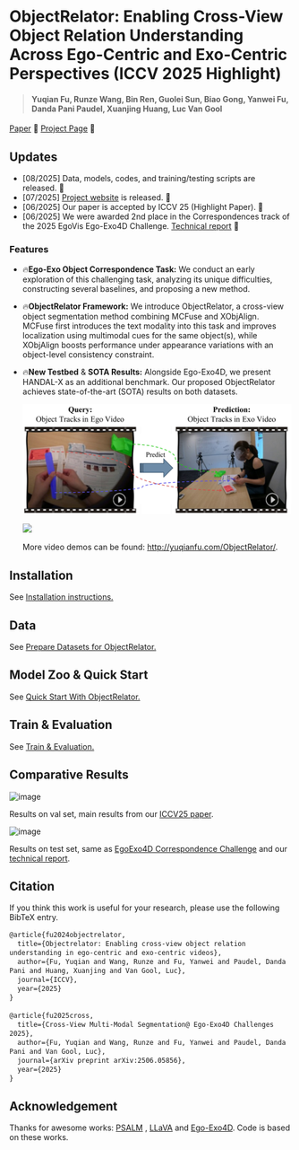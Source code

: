 # **ObjectRelator: Enabling Cross-View Object Relation Understanding Across Ego-Centric and Exo-Centric Perspectives (ICCV 2025 Highlight)**

> #### Yuqian Fu, Runze Wang, Bin Ren, Guolei Sun, Biao Gong, Yanwei Fu, Danda Pani Paudel, Xuanjing Huang, Luc Van Gool
>

[Paper](https://arxiv.org/abs/2411.19083) 🌟 [Project Page](https://objectrelator.ai/) 🚀


## Updates
- [08/2025] Data, models, codes, and training/testing scripts are released. 🔧
- [07/2025] [Project website](http://yuqianfu.com/ObjectRelator/) is released. 📖
- [06/2025] Our paper is accepted by ICCV 25 (Highlight Paper). 🎉
- [06/2025] We were awarded 2nd place in the Correspondences track of the 2025 EgoVis Ego-Exo4D Challenge. [Technical report](https://arxiv.org/pdf/2506.05856?) 🏅

### Features

* 🔥**Ego-Exo Object Correspondence Task:** We conduct an early exploration of this challenging task, analyzing its unique difficulties, constructing several baselines, and proposing a new method.

* 🔥**ObjectRelator Framework:** We introduce ObjectRelator, a cross-view object segmentation method combining MCFuse and XObjAlign. MCFuse first introduces the text modality into this task and improves localization using multimodal cues for the same object(s), while XObjAlign boosts performance under appearance variations with an object-level consistency constraint.

* 🔥**New Testbed** & **SOTA Results:** Alongside Ego-Exo4D, we present HANDAL-X as an additional benchmark. Our proposed ObjectRelator achieves state-of-the-art (SOTA) results on both datasets.

  ![](assets/teaser.png)
  
  ![](assets/compressed-compressed-demo.gif)

  More video demos can be found: http://yuqianfu.com/ObjectRelator/. 


## Installation

See [Installation instructions.](docs/INSTALL.md)

## Data

See [Prepare Datasets for ObjectRelator.](docs/DATASET.md)

## Model Zoo & Quick Start

See [Quick Start With ObjectRelator.](docs/ModelZoo_QuickStart.md)

## Train & Evaluation

See [Train & Evaluation.](docs/Train_Evaluation.md)

## Comparative Results

<img width="1342" height="500" alt="image" src="https://github.com/user-attachments/assets/b3698002-0aed-4bb0-8b53-2ca4314812b8" />

Results on val set, main results from our [ICCV25 paper](https://arxiv.org/pdf/2411.19083).

<img width="1385" height="282" alt="image" src="https://github.com/user-attachments/assets/6ba16b7b-6e57-4c89-99d2-95a72c1d77ac" />

Results on test set, same as [EgoExo4D Correspondence Challenge](https://eval.ai/web/challenges/challenge-page/2288/) and our [technical report](https://arxiv.org/pdf/2506.05856?).


## Citation

If you think this work is useful for your research, please use the following BibTeX entry.

```
@article{fu2024objectrelator,
  title={Objectrelator: Enabling cross-view object relation understanding in ego-centric and exo-centric videos},
  author={Fu, Yuqian and Wang, Runze and Fu, Yanwei and Paudel, Danda Pani and Huang, Xuanjing and Van Gool, Luc},
  journal={ICCV},
  year={2025}
}

@article{fu2025cross,
  title={Cross-View Multi-Modal Segmentation@ Ego-Exo4D Challenges 2025},
  author={Fu, Yuqian and Wang, Runze and Fu, Yanwei and Paudel, Danda Pani and Van Gool, Luc},
  journal={arXiv preprint arXiv:2506.05856},
  year={2025}
}
```

## Acknowledgement

Thanks for awesome works: [PSALM](https://github.com/zamling/PSALM/blob/main/) , [LLaVA](https://github.com/haotian-liu/LLaVA) and [Ego-Exo4D](https://ego-exo4d-data.org). Code is based on these works.

